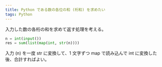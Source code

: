 ```yaml
---
title: Python である数の各位の和 (桁和) を求めたい
tags: Python
---
```


入力した数の各桁の和を求めて返す処理を考える。

```python
n = int(input())
res = sum(list(map(int, str(n))))
```

入力 (n) を一度 str に変換して、1 文字ずつ map で読み込んで int に変換した後、合計すればよい。
